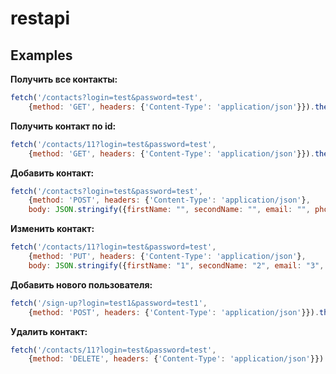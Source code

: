 # restapi
## Examples
**Получить все контакты:**
```JavaScript
fetch('/contacts?login=test&password=test', 
    {method: 'GET', headers: {'Content-Type': 'application/json'}}).then(console.log)
```
**Получить контакт по id:**
```JavaScript
fetch('/contacts/11?login=test&password=test', 
    {method: 'GET', headers: {'Content-Type': 'application/json'}}).then(console.log)
```
**Добавить контакт:**
```JavaScript
fetch('/contacts?login=test&password=test', 
    {method: 'POST', headers: {'Content-Type': 'application/json'}, 
    body: JSON.stringify({firstName: "", secondName: "", email: "", phoneNumber: ""})}).then(console.log)
```
**Изменить контакт:**
```JavaScript
fetch('/contacts/11?login=test&password=test', 
    {method: 'PUT', headers: {'Content-Type': 'application/json'}, 
    body: JSON.stringify({firstName: "1", secondName: "2", email: "3", phoneNumber: "4"})}).then(console.log)
```
**Добавить нового пользователя:**
```JavaScript
fetch('/sign-up?login=test1&password=test1', 
    {method: 'POST', headers: {'Content-Type': 'application/json'}}).then(console.log)
```
**Удалить контакт:**
```JavaScript
fetch('/contacts/11?login=test&password=test',
    {method: 'DELETE', headers: {'Content-Type': 'application/json'}}).then(console.log)
```
